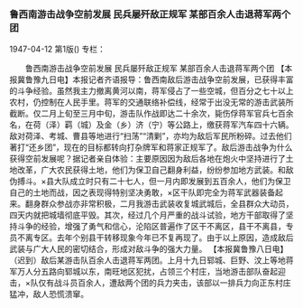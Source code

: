 ### 鲁西南游击战争空前发展  民兵屡歼敌正规军  某部百余人击退蒋军两个团

1947-04-12
第1版()
专栏：

　　鲁西南游击战争空前发展
    民兵屡歼敌正规军
    某部百余人击退蒋军两个团
    【本报冀鲁豫九日电】本报记者齐语报导：鲁西南敌后游击战争空前发展，已获得丰富的斗争经验。虽然我主力撤离黄河以南，蒋军侵占了一些空城，但百分之七十以上农村，仍控制在人民手里。蒋军的交通联络补偿线，经常于出没无常的游击武装所截断。仅二月上旬至三月中旬，游击队作战即达二十余次，毙伤俘蒋军官兵七百余名，在荷（泽）羁（城）及金（乡）济（宁）等公路上，缴获蒋军汽车四十六辆。敌对荷泽、考城、曹县等地进行“扫荡”“清剿”，亦均为敌后军民所粉碎。过去他们著打“还乡团”，现在的目标都转向打杂牌军和蒋家正规军了。敌后游击战争为什么获得空前发展呢？据记者亲自体验：主要原因因为敌后各地在炮火中坚持进行了土地改革，广大农民获得土地，他们为保卫自己翻身利益，纷纷参加地方武装。和敌伪搏斗。×县大队成立时只有二十七人，但一月内即发展到五百余人，他们为保卫自己的土地而战，因之表现得特别坚决勇敢，×区干队即完全为蒋军武器装备起来。翻身群众参战亦非常积极，二月我游击武装收复城武城后，全县群众大动员，四天内就把城墙彻底平毁。其次，经过几个月严重的战斗试验，地方干部取得了坚持斗争的经验，增强了勇气和信心，沦陷区普遍作了区干不离区，县干不离县，专员不离专区。去年个别县干转移现象今年已不复再现了。由于以上原因，造成敌后武装与广大人民的密切结合，形成对敌斗争的强大力量。
    【本报冀鲁豫八日电】（迟到）敌后某游击队百余人击退蒋军两团。上月十九日郓城、巨野、汶上等地蒋军万人分五路向郓城以东，南旺地区犯扰，占领三个村庄，当地游击部队奋起迎击，×队仅有战斗员百余人，遭敌两个团的兵力夹击，该部以一排兵力向正东村庄猛冲，敌人恐慌溃窜。
